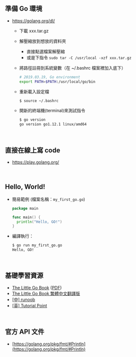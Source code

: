 ## 準備 Go 環境
- https://golang.org/dl/
  - 下載 xxx.tar.gz
  - 解壓縮放到想放的資料夾
    - 直接點選檔案解壓縮
    - 或是下指令 ```sudo tar -C /usr/local -xzf xxx.tar.gz```
    
  - 將路徑註冊到系統變數（在 ~/.bashrc 檔案裡加入底下）
    ```bash
    # 2019.03.19, Go environment
    export PATH=$PATH:/usr/local/go/bin
    ```
    
  - 重新載入設定檔
    ```bash
    $ source ~/.bashrc
    ```
  - 開新的終端機(terminal)來測試指令
    ```bash
    $ go version
    go version go1.12.1 linux/amd64
    ```
<br>

## 直接在線上寫 code
- https://play.golang.org/

<br>

## Hello, World!
- 簡易範例 (檔案名稱：```my_first_go.go```)
  ```go
  package main

  func main() {
    println("Hello, GO!")
  }
  ```
- 編譯執行：
  ```bash
  $ go run my_first_go.go 
  Hello, GO!
  ```

<br>

## 基礎學習資源
- [The Little Go Book](https://www.openmymind.net/The-Little-Go-Book/) ([PDF](https://www.openmymind.net/assets/go/go.pdf))
- [The Little Go Book 繁體中文翻譯版](https://kevingo.github.io/the-little-go-book/)
- [[中] runoob](http://www.runoob.com/go/go-tutorial.html)
- [[英] Tutorial Point](https://www.tutorialspoint.com/go/index.htm)

<br>

## 官方 API 文件
- [https://golang.org/pkg/fmt/#Println](https://golang.org/pkg/fmt/#Println)
